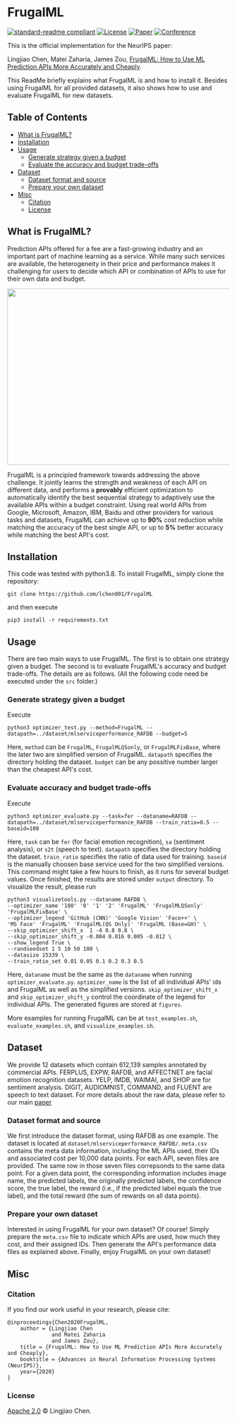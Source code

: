 # FrugalML

[![standard-readme compliant](https://img.shields.io/badge/readme%20style-standard-brightgreen.svg?style=flat-square)](https://github.com/RichardLitt/standard-readme)
[![License](https://img.shields.io/badge/license-Apache%202-blue.svg)](LICENSE)
[![Paper](http://img.shields.io/badge/paper-arxiv.2006.07512-B31B1B.svg)](https://arxiv.org/abs/2006.07512)
[![Conference](http://img.shields.io/badge/NeurIPS-2020-4b44ce.svg)]()


This is the official implementation for the NeurIPS paper:

Lingjiao Chen, Matei Zaharia, James Zou, [FrugalML: How to Use ML Prediction APIs More Accurately and Cheaply](https://arxiv.org/abs/2006.07512).


This ReadMe briefly explains what FrugalML is and how to install it.
Besides using FrugalML for all provided datasets, it also shows how to use and evaluate FrugalML for new datasets.

## Table of Contents

- [What is FrugalML?](#What-is-FrugalML)
- [Installation](#Installation)
- [Usage](#Usage)
	- [Generate strategy given a budget](#Generate-strategy-given-a-budget)
	- [Evaluate the accuracy and budget trade-offs](#Evaluate-the-accuracy-and-budget-trade-offs)
- [Dataset](#badge)
 	- [Dataset format and source](#Dataset-format-and-source)
 	- [Prepare your own dataset](#Prepare-your-own-dataset)
- [Misc](#badge)
	- [Citation](#Citation)
	- [License](#License)
## What is FrugalML?

Prediction APIs offered for a fee are a fast-growing industry and an important part of machine learning as a service. While many such services are available, the heterogeneity in their price and performance makes it challenging for users to decide which API or combination of APIs to use for their own data and budget. 

<div align="center"><img src="https://raw.githubusercontent.com/lchen001/FrugalML/main/images/FrugalML_NeurIPS2020_Figure.png?token=AEDQ5VCMOEGEVVMOUUI7P4S7TI52M" height="400" width="600" ></div>

FrugalML is a principled framework towards addressing the above challenge. It  jointly learns the strength and weakness of each API on different data, and performs a **provably** efficient optimization to automatically identify the best sequential strategy to adaptively use the available APIs within a budget constraint.
Using real world APIs from Google, Microsoft, Amazon, IBM, Baidu and other providers for various tasks and datasets, FrugalML can achieve up to **90%** cost reduction while matching the accuracy of the best single API, or up to **5%** better accuracy while matching the best API's cost.


## Installation

This code was tested with python3.8. To install FrugalML, simply clone the repository: 


```
git clone https://github.com/lchen001/FrugalML
```

and then execute

```
pip3 install -r requirements.txt
```

## Usage
There are two main ways to use FrugalML. The first is to obtain one strategy given a budget. The second is to evaluate FrugalML's accuracy and budget trade-offs.
The details are as follows. 
(All the following code need be executed under the ```src``` folder.) 
### Generate strategy given a budget
Execute

```
python3 optimizer_test.py --method=FrugalML --datapath=../dataset/mlserviceperformance_RAFDB --budget=5
```

Here, ```method``` can be ```FrugalML```, ```FrugalMLQSonly```, or ```FrugalMLFixBase```, where the later two are simplified version of FrugalML.  ```datapath``` specifies the directory holding the dataset. ```budget``` can be any possitive number larger than the cheapest API's cost.


### Evaluate accuracy and budget trade-offs
Execute

```
python3 optimizer_evaluate.py --task=fer --dataname=RAFDB --datapath=../dataset/mlserviceperformance_RAFDB --train_ratio=0.5 --baseid=100
```

Here, ```task``` can be ```fer``` (for facial emotion recognition), ```sa``` (sentiment analysis), or ```s2t``` (speech to text).  ```datapath``` specifies the directory holding the dataset. ```train_ratio``` specifies the ratio of data used for training. ```baseid``` is the manually choosen base service used for the two simplified versions. This command might take a few hours to finish, as it runs for several budget values.
Once finished, the results are stored under ```output``` directory.
To visualize the result, please run

```
python3 visualizetools.py --dataname RAFDB \
--optimizer_name '100' '0' '1' '2' 'FrugalML' 'FrugalMLQSonly' 'FrugalMLFixBase' \
--optimizer_legend 'GitHub (CNN)' 'Google Vision' 'Face++' \
'MS Face' 'FrugalML' 'FrugalML(QS Only)' 'FrugalML (Base=GH)' \
--skip_optimizer_shift_x  1 -4 0.8 0.8 \
--skip_optimizer_shift_y -0.004 0.016 0.005 -0.012 \
--show_legend True \
--randseedset 1 5 10 50 100 \
--datasize 15339 \
--train_ratio_set 0.01 0.05 0.1 0.2 0.3 0.5
``` 

Here, ```dataname``` must be the same as the ```dataname``` when running ```optimizer_evaluate.py```. ```optimizer_name``` is the list of all individual APIs' ids and FrugalML as well as the simplified versions. ```skip_optimizer_shift_x``` and ```skip_optimizer_shift_y``` control the coordinate of the legend for individual APIs. The generated figures are stored at ```figures```.

More examples for running FrugalML can be at ```test_examples.sh```, ```evaluate_examples.sh```, and ```visualize_examples.sh```.

## Dataset
We provide 12 datasets which contain 612,139 samples annotated by commercial APIs. FERPLUS, EXPW, RAFDB, and AFFECTNET are facial emotion recognition datasets. YELP, IMDB, WAIMAI, and SHOP are for sentiment analysis. DIGIT, AUDIOMNIST, COMMAND, and FLUENT are speech to text dataset. For more details about the raw data, please refer to our main [paper](https://arxiv.org/abs/2006.07512)

### Dataset format and source
We first introduce the dataset format, using RAFDB as one example. The dataset is located at ```dataset/mlserviceperformance_RAFDB/```. ```meta.csv``` contains the meta data information, including the ML APIs used, their IDs and associated cost per 10,000 data points.
For each API, seven files are provided. The same row in those seven files correpsonds to the same data point. For a given data point, the corresponding information includes image name, the predicted labels, the originally predicted labels, the confidence score, the true label, the reward (i.e., if the predicted label equals the true label), and the total reward (the sum of rewards on all data points).  
 
### Prepare your own dataset
Interested in using FrugalML for your own dataset? Of course! Simply prepare the ```meta.csv``` file to indicate which APIs are used, how much they cost, and their assigned IDs. Then generate the API's performance data files as explained above.
Finally, enjoy FrugalML on your own dataset!

## Misc

### Citation 
If you find our work useful in your research, please cite:
```
@inproceedings{Chen2020FrugalML,
	author = {Lingjiao Chen
	          and Matei Zaharia
	          and James Zou},
	title = {FrugalML: How to Use ML Prediction APIs More Accurately and Cheaply},
	booktitle = {Advances in Neural Information Processing Systems (NeurIPS)},
	year={2020}
}
```
### License
[Apache 2.0](LICENSE) © Lingjiao Chen.
